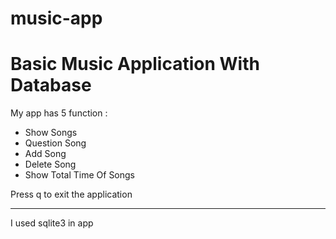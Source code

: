 # music-app
<h1>Basic Music Application With Database</h1>
<p>My app has 5 function :
<ul>
<li>Show Songs</li>
<li>Question Song</li>
<li>Add Song</li>
<li>Delete Song</li>
<li>Show Total Time Of Songs</li>
</ul>
</p>
<p>Press q to exit the application</p>
<hr>
<p>I used sqlite3 in app</p>
